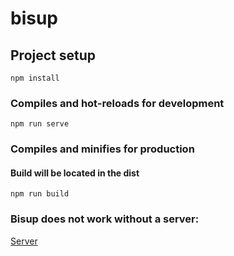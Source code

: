 # bisup

## Project setup
```
npm install
```

### Compiles and hot-reloads for development
```
npm run serve
```

### Compiles and minifies for production
#### Build will be located in the dist 
```
npm run build
```

### Bisup  does not work without a server:
[Server](https://github.com/nik19ta/business-up-server)
